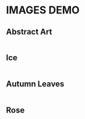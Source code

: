 <html>
 <body>
  <h1 id="images-demo">
   <strong>
    IMAGES DEMO
   </strong>
  </h1>
  <h2 id="abstract-art">
   Abstract Art
  </h2>
  <p>
   <img alt="" src="/FinalProg270/images/AbstractArt.jpg"/>
  </p>
  <h2 id="ice">
   Ice
  </h2>
  <p>
   <img alt="" src="/FinalProg270/images/Ice.jpg"/>
  </p>
  <h2 id="autumn-leaves">
   Autumn Leaves
  </h2>
  <p>
   <img alt="" src="/FinalProg270/images/AutumnLeaves.jpg"/>
  </p>
  <h2 id="rose">
   Rose
  </h2>
  <p>
   <img alt="" src="/FinalProg270/images/Rose.jpg"/>
  </p>
 </body>
</html>
